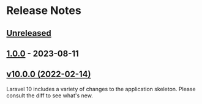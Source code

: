 # Release Notes

## [Unreleased](https://github.com/laravel/laravel/compare/1.0.0...dev)

## [1.0.0](https://github.com/laravel/laravel/compare/v10.0.0...1.0.0) - 2023-08-11

## [v10.0.0 (2022-02-14)](https://github.com/laravel/laravel/compare/v9.5.2...v10.0.0)

Laravel 10 includes a variety of changes to the application skeleton. Please consult the diff to see what's new.
